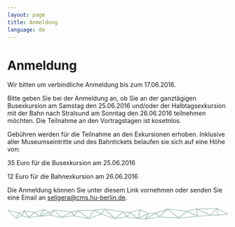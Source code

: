 ```yaml
---
layout: page
title: Anmeldung
language: de
---
```


# Anmeldung

Wir bitten um verbindliche Anmeldung bis zum 17.06.2016.  

Bitte geben Sie bei der Anmeldung an, ob Sie an der ganztägigen Busexkursion am Samstag den 25.06.2016 und/oder der Halbtagsexkursion mit der Bahn nach Stralsund am Sonntag den 26.06.2016 teilnehmen möchten.
Die Teilnahme an den Vortragstagen ist kosetnlos.  

Gebühren werden für die Teilnahme an den Exkursionen erhoben. Inklusive aller Museumseintritte und des Bahntickets belaufen sie sich auf eine Höhe von:

35 Euro für die Busexkursion am 25.06.2016

12 Euro für die Bahnexkursion am 26.06.2016

Die Anmeldung können Sie unter diesem Link vornehmen oder senden Sie eine Email an seligera@cms.hu-berlin.de.

![Separator](../images/separator.png)
